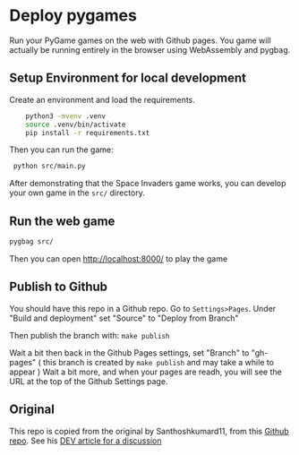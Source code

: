 # Deploy pygames

Run your PyGame games on the web with Github pages. You game will actually be
running entirely in the browser using WebAssembly and pygbag. 

## Setup Environment for local development

Create an environment and load the requirements.

```bash
    python3 -mvenv .venv
    source .venv/bin/activate
    pip install -r requirements.txt
```

Then you can run the game:

```bash
 python src/main.py
```

After demonstrating that the Space Invaders game works, you can develop your own
game in the `src/` directory. 

## Run the web game

```bash
pygbag src/
```
Then you can open [http://localhost:8000/](http://localhost:8000/) to play the game

## Publish to Github

You should have this repo in a Github repo. Go to `Settings>Pages`. Under "Build
and deployment" set "Source" to "Deploy from Branch"

Then publish the branch with: `make publish`

Wait a bit then back in the Github Pages settings, set "Branch" to "gh-pages" (
this branch is created by `make publish` and may take a while to appear ) Wait a
bit more, and when your pages are readh, you will see the URL at the top of the
Github Settings page. 



## Original 

This repo is copied from the original by Santhoshkumard11, from this [Github repo](https://github.com/Santhoshkumard11/deploy-pygame). See his [DEV article for a discussion](https://dev.to/sandy_codes_py/deploy-pygames-to-github-pages-with-webassembly-56po)